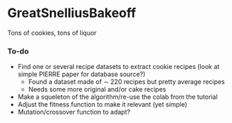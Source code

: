 # GreatSnelliusBakeoff
Tons of cookies, tons of liquor

### To-do
- Find one or several recipe datasets to extract cookie recipes (look at simple PIERRE paper for database source?)
    - Found a dataset made of $\sim$ 220 recipes but pretty average recipes
    - Needs some more original and/or cake recipes
- Make a squeleton of the algorithm/re-use the colab from the tutorial
- Adjust the fitness function to make it relevant (yet simple)
- Mutation/crossover function to adapt?
